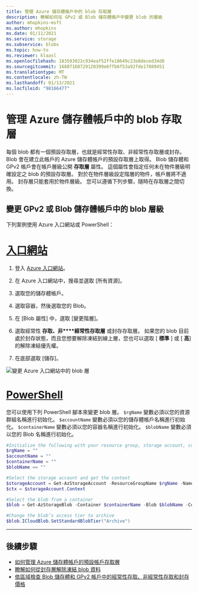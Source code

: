 ```yaml
---
title: 管理 Azure 儲存體帳戶中的 blob 存取層
description: 瞭解如何在 GPv2 或 Blob 儲存體帳戶中變更 blob 的層級
author: mhopkins-msft
ms.author: mhopkins
ms.date: 01/11/2021
ms.service: storage
ms.subservice: blobs
ms.topic: how-to
ms.reviewer: klaasl
ms.openlocfilehash: 183593022c934eaf52ffe18649c23e8deced34d8
ms.sourcegitcommit: 16887168729120399e6ffb6f53a92fde17889451
ms.translationtype: MT
ms.contentlocale: zh-TW
ms.lasthandoff: 01/13/2021
ms.locfileid: "98166477"
---
```

# <a name="manage-the-access-tier-of-a-blob-in-an-azure-storage-account"></a>管理 Azure 儲存體帳戶中的 blob 存取層

每個 blob 都有一個預設存取層，也就是經常性存取、非經常性存取層或封存。 Blob 會在建立此帳戶的 Azure 儲存體帳戶的預設存取層上取得。 Blob 儲存體和 GPv2 帳戶會在帳戶層級公開 **存取層** 屬性。 這個屬性會指定任何未在物件層級明確設定之 blob 的預設存取層。 對於在物件層級設定階層的物件，帳戶層將不適用。 封存層只能套用於物件層級。 您可以遵循下列步驟，隨時在存取層之間切換。

## <a name="change-the-tier-of-a-blob-in-a-gpv2-or-blob-storage-account"></a>變更 GPv2 或 Blob 儲存體帳戶中的 blob 層級

下列案例使用 Azure 入口網站或 PowerShell：

# <a name="portal"></a>[入口網站](#tab/portal)

1. 登入 [Azure 入口網站](https://portal.azure.com)。

1. 在 Azure 入口網站中，搜尋並選取 [所有資源]。

1. 選取您的儲存體帳戶。

1. 選取容器，然後選取您的 Blob。

1. 在 [Blob 屬性] 中，選取 [變更階層]。

1. 選取經常性 **存取、非****經常性存取層** 或封存存取層。  如果您的 blob 目前處於封存狀態，而且您想要解除凍結到線上層，您也可以選取 [ **標準** ] 或 [ **高**] 的解除凍結優先權。

1. 在底部選取 [儲存]。

![變更 Azure 入口網站中的 blob 層](media/storage-tiers/blob-access-tier.png)

# <a name="powershell"></a>[PowerShell](#tab/powershell)

您可以使用下列 PowerShell 腳本來變更 blob 層。 `$rgName` 變數必須以您的資源群組名稱進行初始化。 `$accountName` 變數必須以您的儲存體帳戶名稱進行初始化。 `$containerName` 變數必須以您的容器名稱進行初始化。 `$blobName` 變數必須以您的 Blob 名稱進行初始化。

```powershell
#Initialize the following with your resource group, storage account, container, and blob names
$rgName = ""
$accountName = ""
$containerName = ""
$blobName == ""

#Select the storage account and get the context
$storageAccount = Get-AzStorageAccount -ResourceGroupName $rgName -Name $accountName
$ctx = $storageAccount.Context

#Select the blob from a container
$blob = Get-AzStorageBlob -Container $containerName -Blob $blobName -Context $ctx

#Change the blob’s access tier to archive
$blob.ICloudBlob.SetStandardBlobTier("Archive")
```

---

## <a name="next-steps"></a>後續步驟

- [如何管理 Azure 儲存體帳戶的預設帳戶存取層](../common/manage-account-default-access-tier.md)
- [瞭解如何從封存層解除凍結 blob 資料](storage-blob-rehydration.md)
- [依區域檢查 Blob 儲存體和 GPv2 帳戶中的經常性存取、非經常性存取和封存價格](https://azure.microsoft.com/pricing/details/storage/)
